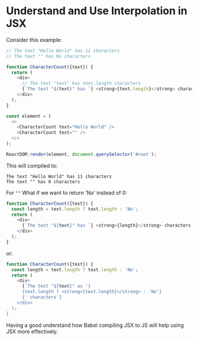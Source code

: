 # Understand and Use Interpolation in JSX

Consider this example:
```js
// The text "Hello World" has 11 characters
// The text "" has No characters

function CharacterCount({text}) {
  return (
    <div>
      // The text "text" has text.length characters
      {`The text "${text}" has `} <strong>{text.length}</strong> characters.
    </div>
  );
}

const element = (
  <>
    <CharacterCount text="Hello World" />
    <CharacterCount text="" />
  </>
);

ReactDOM.render(element, document.querySelector('#root');
```

This will compiled to:
```
The text "Hello World" has 11 characters
The text "" has 0 characters
```

For `""` What if we want to return 'No' instead of 0:
```js
function CharacterCount({text}) {
  const length = text.length ? text.length : 'No';
  return (
    <div>
      {`The text "${text}" has `} <strong>{length}</strong> characters.
    </div>
  );
}
```

or:
```js
function CharacterCount({text}) {
  const length = text.length ? text.length : 'No';
  return (
    <div>
      {`The text "${text}" as '}
      {text.length ? <strong>{text.length}</strong> : 'No'}
      {' characters'}
    </div>
  );
}
```

Having a good understand how Babel compiling JSX to JS will help using JSX more effectively.

